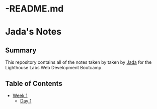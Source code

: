 # -README.md

# Jada's Notes

## Summary

This repository contains all of the notes taken by taken by [Jada](https://github.com/JadaPeters) for the Lighthouse Labs Web Development Bootcamp.

## Table of Contents

- [Week 1](/Week_1)
  - [Day 1](/Week_1/Day_1)
